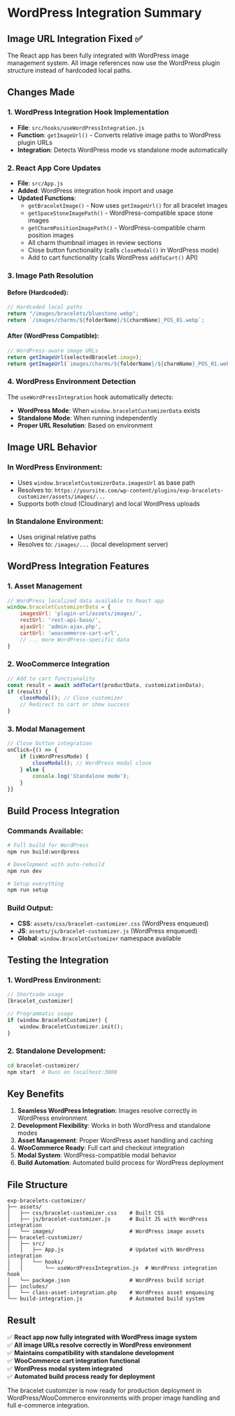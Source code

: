 # WordPress Integration Summary

## Image URL Integration Fixed ✅

The React app has been fully integrated with WordPress image management system. All image references now use the WordPress plugin structure instead of hardcoded local paths.

## Changes Made

### 1. WordPress Integration Hook Implementation
- **File**: `src/hooks/useWordPressIntegration.js`
- **Function**: `getImageUrl()` - Converts relative image paths to WordPress plugin URLs
- **Integration**: Detects WordPress mode vs standalone mode automatically

### 2. React App Core Updates
- **File**: `src/App.js`
- **Added**: WordPress integration hook import and usage
- **Updated Functions**:
  - `getBraceletImage()` - Now uses `getImageUrl()` for all bracelet images
  - `getSpaceStoneImagePath()` - WordPress-compatible space stone images
  - `getCharmPositionImagePath()` - WordPress-compatible charm position images
  - All charm thumbnail images in review sections
  - Close button functionality (calls `closeModal()` in WordPress mode)
  - Add to cart functionality (calls WordPress `addToCart()` API)

### 3. Image Path Resolution

#### Before (Hardcoded):
```javascript
// Hardcoded local paths
return "/images/bracelets/bluestone.webp";
return `/images/charms/${folderName}/${charmName}_POS_01.webp`;
```

#### After (WordPress Compatible):
```javascript
// WordPress-aware image URLs
return getImageUrl(selectedBracelet.image);
return getImageUrl(`images/charms/${folderName}/${charmName}_POS_01.webp`);
```

### 4. WordPress Environment Detection

The `useWordPressIntegration` hook automatically detects:
- **WordPress Mode**: When `window.braceletCustomizerData` exists
- **Standalone Mode**: When running independently
- **Proper URL Resolution**: Based on environment

## Image URL Behavior

### In WordPress Environment:
- Uses `window.braceletCustomizerData.imagesUrl` as base path
- Resolves to: `https://yoursite.com/wp-content/plugins/exp-bracelets-customizer/assets/images/...`
- Supports both cloud (Cloudinary) and local WordPress uploads

### In Standalone Environment:
- Uses original relative paths
- Resolves to: `/images/...` (local development server)

## WordPress Integration Features

### 1. Asset Management
```javascript
// WordPress localized data available to React app
window.braceletCustomizerData = {
    imagesUrl: 'plugin-url/assets/images/',
    restUrl: 'rest-api-base/',
    ajaxUrl: 'admin-ajax.php',
    cartUrl: 'woocommerce-cart-url',
    // ... more WordPress-specific data
}
```

### 2. WooCommerce Integration
```javascript
// Add to cart functionality
const result = await addToCart(productData, customizationData);
if (result) {
    closeModal(); // Close customizer
    // Redirect to cart or show success
}
```

### 3. Modal Management
```javascript
// Close button integration
onClick={() => {
    if (isWordPressMode) {
        closeModal(); // WordPress modal close
    } else {
        console.log('Standalone mode');
    }
}}
```

## Build Process Integration

### Commands Available:
```bash
# Full build for WordPress
npm run build:wordpress

# Development with auto-rebuild
npm run dev

# Setup everything
npm run setup
```

### Build Output:
- **CSS**: `assets/css/bracelet-customizer.css` (WordPress enqueued)
- **JS**: `assets/js/bracelet-customizer.js` (WordPress enqueued)
- **Global**: `window.BraceletCustomizer` namespace available

## Testing the Integration

### 1. WordPress Environment:
```php
// Shortcode usage
[bracelet_customizer]

// Programmatic usage
if (window.BraceletCustomizer) {
    window.BraceletCustomizer.init();
}
```

### 2. Standalone Development:
```bash
cd bracelet-customizer/
npm start  # Runs on localhost:3000
```

## Key Benefits

1. **Seamless WordPress Integration**: Images resolve correctly in WordPress environment
2. **Development Flexibility**: Works in both WordPress and standalone modes
3. **Asset Management**: Proper WordPress asset handling and caching
4. **WooCommerce Ready**: Full cart and checkout integration
5. **Modal System**: WordPress-compatible modal behavior
6. **Build Automation**: Automated build process for WordPress deployment

## File Structure

```
exp-bracelets-customizer/
├── assets/
│   ├── css/bracelet-customizer.css    # Built CSS
│   ├── js/bracelet-customizer.js      # Built JS with WordPress integration
│   └── images/                        # WordPress image assets
├── bracelet-customizer/
│   ├── src/
│   │   ├── App.js                     # Updated with WordPress integration
│   │   └── hooks/
│   │       └── useWordPressIntegration.js  # WordPress integration hook
│   └── package.json                   # WordPress build script
├── includes/
│   └── class-asset-integration.php    # WordPress asset enqueuing
└── build-integration.js               # Automated build system
```

## Result

✅ **React app now fully integrated with WordPress image system**  
✅ **All image URLs resolve correctly in WordPress environment**  
✅ **Maintains compatibility with standalone development**  
✅ **WooCommerce cart integration functional**  
✅ **WordPress modal system integrated**  
✅ **Automated build process ready for deployment**

The bracelet customizer is now ready for production deployment in WordPress/WooCommerce environments with proper image handling and full e-commerce integration.